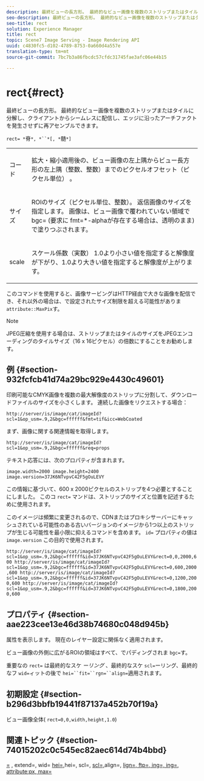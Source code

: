 ```yaml
---
description: 最終ビューの長方形。 最終的なビュー画像を複数のストリップまたはタイルに分解し、クライアントからシームレスに配信し、エッジに沿ったアーチファクトを発生させずに再アセンブルできます。
seo-description: 最終ビューの長方形。 最終的なビュー画像を複数のストリップまたはタイルに分解し、クライアントからシームレスに配信し、エッジに沿ったアーチファクトを発生させずに再アセンブルできます。
seo-title: rect
solution: Experience Manager
title: rect
topic: Scene7 Image Serving - Image Rendering API
uuid: c4830fc5-d102-4789-8753-0a660d4a557e
translation-type: tm+mt
source-git-commit: 7bc7b3a86fbcdc57cfdc31745fae3afc06e44b15

---
```



# rect{#rect}

最終ビューの長方形。 最終的なビュー画像を複数のストリップまたはタイルに分解し、クライアントからシームレスに配信し、エッジに沿ったアーチファクトを発生させずに再アセンブルできます。

`rect= *`脊`*, *``*[, *`髄`*]`

<table id="simpletable_69D112F85FA24EFCA727B398DC8ED699"> 
 <tr class="strow"> 
  <td class="stentry"> <p><span class="varname"> コード</span> </p> </td> 
  <td class="stentry"> <p>拡大・縮小適用後の、ビュー画像の左上隅からビュー長方形の左上隅（整数、整数）までのピクセルオフセット（ピクセル単位） <span class="varname"></span> 。 </p></td> 
 </tr> 
 <tr class="strow"> 
  <td class="stentry"> <p><span class="varname"> サイズ</span> </p></td> 
  <td class="stentry"> <p>ROIのサイズ（ピクセル単位、整数）。 返信画像のサイズを指定します。 画像は、ビュー画像で覆われていない領域で <span class="codeph"> bgc=</span> (要求に <span class="codeph"></span> fmt=*-alphaが存在する場合は、透明のまま)で塗りつぶされます。 </p></td> 
 </tr> 
 <tr class="strow"> 
  <td class="stentry"> <p><span class="varname"> scale</span> </p></td> 
  <td class="stentry"> <p>スケール係数（実数） 1.0より小さい値を指定すると解像度が下がり、1.0より大きい値を指定すると解像度が上がります。 </p></td> 
 </tr> 
</table>

このコマンドを使用すると、画像サービングはHTTP経由で大きな画像を配信でき、それ以外の場合は、で設定されたサイズ制限を超える可能性がありま `attribute::MaxPix`す。

>[!NOTE]
>
>JPEG圧縮を使用する場合は、ストリップまたはタイルのサイズをJPEGエンコーディングのタイルサイズ（16 x 16ピクセル）の倍数にすることをお勧めします。

## 例 {#section-932fcfcb41d74a29bc929e4430c49601}

印刷可能なCMYK画像を複数の最大解像度のストリップに分割して、ダウンロードファイルのサイズを小さくします。 連続した画像をリクエストする場合：

`http://server/is/image/cat/imageId?scl=1&op_usm=.9,2&bgc=ffffff&fmt=tif&icc=WebCoated`

まず、画像に関する関連情報を取得します。

`http://server/is/image/cat/imageId?scl=1&op_usm=.9,2&bgc=ffffff&req=props`

テキスト応答には、次のプロパティが含まれます。

`image.width=2000 image.height=2400 image.version=37JK6NTvpvC42F5gOuLEVY`

この情報に基づいて、600 x 2000ピクセルのストリップを4つ必要とすることにしました。 このコ `rect=` マンドは、ストリップのサイズと位置を記述するために使用されます。

このイメージは頻繁に変更されるので、CDNまたはプロキシサーバーにキャッシュされている可能性のある古いバージョンのイメージから1つ以上のストリップが生じる可能性を最小限に抑えるコマンドを含めます。 `id=` プロパティの値は `image.version` この目的で使用されます。

`http://server/is/image/cat/imageId?scl=1&op_usm=.9,2&bgc=ffffff&id=37JK6NTvpvC42F5gOuLEVY&rect=0,0,2000,600 http://server/is/image/cat/imageId?scl=1&op_usm=.9,2&bgc=ffffff&id=37JK6NTvpvC42F5gOuLEVY&rect=0,600,2000,600 http://server/is/image/cat/imageId?scl=1&op_usm=.9,2&bgc=ffffff&id=37JK6NTvpvC42F5gOuLEVY&rect=0,1200,2000,600 http://server/is/image/cat/imageId?scl=1&op_usm=.9,2&bgc=ffffff&id=37JK6NTvpvC42F5gOuLEVY&rect=0,1800,2000,600`

## プロパティ {#section-aae223cee13e46d38b74680c048d945b}

属性を表示します。 現在のレイヤー設定に関係なく適用されます。

ビュー画像の外側に広がるROIの領域はすべて、でパディングされま `bgc=`す。

重要なの `rect=` は最終的なスケ *ーリング* 、最終的なスケ `scl=`ーリング、最終的なフ `wid=`ィットの後で `hei=``fit=``rgn=``align=`適用されます。

## 初期設定 {#section-b296d3bbfb19441f87137a452b70f19a}

ビュー画像全体( `rect=0,0,width,height,1.0`)

## 関連トピック {#section-74015202c0c545ec82aec614d74b4bbd}

[=](../../../../../is-api/http-ref/image-serving-api-ref/c-http-protocol-reference/c-command-reference/r-crop.md#reference-6fd0f6399966446ab4425ce050572eab) , extend=, wid= [hei=,](../../../../../is-api/http-ref/image-serving-api-ref/c-http-protocol-reference/c-command-reference/r-extend.md#reference-7e9156beb285459d830e2d56782a74ac)hei=, scl=, [scl=,](../../../../../is-api/http-ref/image-serving-api-ref/c-http-protocol-reference/c-command-reference/r-is-http-wid.md#reference-bfeadcb67bf4485f851eb21345527e47)align=, [](../../../../../is-api/http-ref/image-serving-api-ref/c-http-protocol-reference/c-command-reference/r-is-http-hei.md#reference-6d6f556ccc0e4b98a815e8a5c1944a96)[](../../../../../is-api/http-ref/image-serving-api-ref/c-http-protocol-reference/c-command-reference/r-scl.md#reference-b2a74e493d0d407e98fe350551ba3fcc)[](../../../../../is-api/http-ref/image-serving-api-ref/c-http-protocol-reference/c-command-reference/r-align.md#reference-b7d6b87c75124d78884f916dd6544bc7)[](../../../../../is-api/http-ref/image-serving-api-ref/c-http-protocol-reference/c-command-reference/r-fit.md#reference-f11bff6d93d143d6b135de3a923bc989)[](../../../../../is-api/http-ref/image-serving-api-ref/c-http-protocol-reference/c-command-reference/r-rgn.md#reference-daa9b80e0d8c4b1aa67d116b578d592f)[](../../../../../is-api/image-catalog/image-serving-api-ref/c-image-catalog-reference/c-attributes-reference/r-maxpix.md#reference-e167d396ac794079ba8b5e6eb16eeda5)[lign=, ftp=, ing=, ing=, attribute:px, max=](../../../../../is-api/http-ref/image-serving-api-ref/c-http-protocol-reference/c-command-reference/r-id.md#reference-60661184deb3420998779724244fcfa0)
